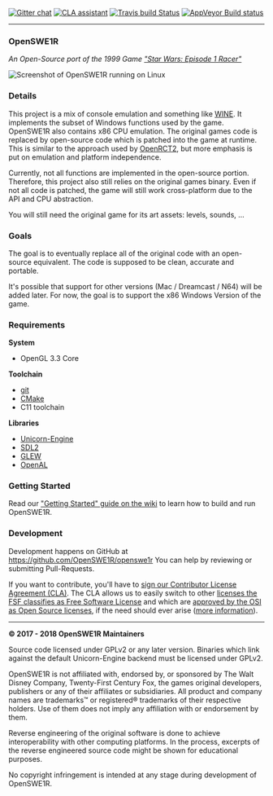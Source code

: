 [![Gitter chat](https://badges.gitter.im/gitterHQ/gitter.png)](https://gitter.im/OpenSWE1R)       [![CLA assistant](https://cla-assistant.io/readme/badge/OpenSWE1R/openswe1r)](https://cla-assistant.io/OpenSWE1R/openswe1r)       [![Travis build Status](https://travis-ci.org/OpenSWE1R/openswe1r.svg?branch=master)](https://travis-ci.org/OpenSWE1R/openswe1r)       [![AppVeyor Build status](https://ci.appveyor.com/api/projects/status/4fixwemedrccktt3/branch/master?svg=true)](https://ci.appveyor.com/project/OpenSWE1R/openswe1r/branch/master)

---

### OpenSWE1R
*An Open-Source port of the 1999 Game ["Star Wars: Episode 1 Racer"](https://en.wikipedia.org/wiki/Star_Wars_Episode_I:_Racer)*

![Screenshot of OpenSWE1R running on Linux](https://i.imgur.com/LAqHPgh.png)

### Details

This project is a mix of console emulation and something like [WINE](https://www.winehq.org/).
It implements the subset of Windows functions used by the game.
OpenSWE1R also contains x86 CPU emulation.
The original games code is replaced by open-source code which is patched into the game at runtime.
This is similar to the approach used by [OpenRCT2](https://openrct2.website/), but more emphasis is put on emulation and platform independence.

Currently, not all functions are implemented in the open-source portion.
Therefore, this project also still relies on the original games binary.
Even if not all code is patched, the game will still work cross-platform due to the API and CPU abstraction.

You will still need the original game for its art assets: levels, sounds, ...

### Goals

The goal is to eventually replace all of the original code with an open-source equivalent.
The code is supposed to be clean, accurate and portable.

It's possible that support for other versions (Mac / Dreamcast / N64) will be added later.
For now, the goal is to support the x86 Windows Version of the game.

### Requirements

**System**

* OpenGL 3.3 Core

**Toolchain**

* [git](https://git-scm.com/)
* [CMake](https://cmake.org/)
* C11 toolchain

**Libraries**

* [Unicorn-Engine](http://www.unicorn-engine.org/)
* [SDL2](https://www.libsdl.org/)
* [GLEW](http://glew.sourceforge.net/)
* [OpenAL](https://www.openal.org/)

### Getting Started

Read our ["Getting Started" guide on the wiki](https://github.com/OpenSWE1R/openswe1r/wiki/Getting-Started) to learn how to build and run OpenSWE1R.

### Development

Development happens on GitHub at https://github.com/OpenSWE1R/openswe1r
You can help by reviewing or submitting Pull-Requests.

If you want to contribute, you'll have to [sign our Contributor License Agreement (CLA)](https://cla-assistant.io/OpenSWE1R/openswe1r).
The CLA allows us to easily switch to other [licenses the FSF classifies as Free Software License](https://www.gnu.org/licenses/license-list.html) and which are [approved by the OSI as Open Source licenses](https://opensource.org/licenses), if the need should ever arise ([more information](https://github.com/OpenSWE1R/openswe1r/pull/95)).

---

**© 2017 - 2018 OpenSWE1R Maintainers**

Source code licensed under GPLv2 or any later version.
Binaries which link against the default Unicorn-Engine backend must be licensed under GPLv2.

OpenSWE1R is not affiliated with, endorsed by, or sponsored by The Walt Disney Company, Twenty-First Century Fox, the games original developers, publishers or any of their affiliates or subsidiaries.
All product and company names are trademarks™ or registered® trademarks of their respective holders. Use of them does not imply any affiliation with or endorsement by them.

Reverse engineering of the original software is done to achieve interoperability with other computing platforms.
In the process, excerpts of the reverse engineered source code might be shown for educational purposes.

No copyright infringement is intended at any stage during development of OpenSWE1R.
